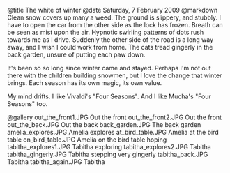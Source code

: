 @title		The white of winter
@date		Saturday, 7 February 2009
@markdown
Clean snow covers up many a weed. The ground is slippery, and stubbly. I have to open the car from the other side as the lock has frozen. Breath can be seen as mist upon the air. Hypnotic swirling patterns of dots rush towards me as I drive. Suddenly the other side of the road is a long way away, and I wish I could work from home. The cats tread gingerly in the back garden, unsure of putting each paw down.

It's been so so long since winter came and stayed. Perhaps I'm not out there with the children building snowmen, but I love the change that winter brings. Each season has its own magic, its own value.

My mind drifts. I like Vivaldi's "Four Seasons". And I like Mucha's "Four Seasons" too.

@gallery
out_the_front1.JPG		Out the front
out_the_front2.JPG		Out the front
out_the_back.JPG		Out the back
back_garden.JPG		The back garden
amelia_explores.JPG		Amelia explores
at_bird_table.JPG		Amelia at the bird table
on_bird_table.JPG		Amelia on the bird table hoping
tabitha_explores1.JPG		Tabitha exploring
tabitha_explores2.JPG		Tabitha
tabitha_gingerly.JPG		Tabitha stepping very gingerly
tabitha_back.JPG		Tabitha
tabitha_again.JPG		Tabitha
